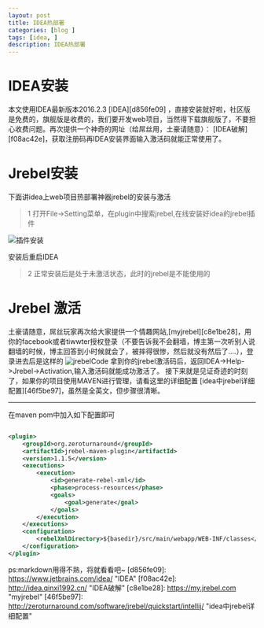 ```yaml
---
layout: post
title: IDEA热部署
categories: [blog ]
tags: [idea, ]
description: IDEA热部署
---
```


# IDEA安装
  本文使用IDEA最新版本2016.2.3 [IDEA][d856fe09] ，直接安装就好啦，社区版是免费的，旗舰版是收费的，我们要开发web项目，当然得下载旗舰版了，不要担心收费问题。再次提供一个神奇的网址（给屌丝用，土豪请随意）：
[IDEA破解][f08ac42e]，获取注册码再IDEA安装界面输入激活码就能正常使用了。

# Jrebel安装

下面讲idea上web项目热部署神器jrebel的安装与激活

>1 打开File->Setting菜单，在plugin中搜索jrebel,在线安装好idea的jrebel插件

 ![插件安装]({{site.url}}/images/2016/09/jrebel_setting.jpg)

 安装后重启IDEA

>2 正常安装后是处于未激活状态，此时的jrebel是不能使用的

# Jrebel 激活
  土豪请随意，屌丝玩家再次给大家提供一个情趣网站,[myjrebel][c8e1be28]，用你的facebook或者tiwwter授权登录（不要告诉我不会翻墙，博主第一次听别人说翻墙的时候，博主回答到小时候就会了，被摔得很惨，然后就没有然后了....），登录进去后是这样的
![jrebelCode]({{site.url}}/images/2016/09/jrebel_code.png)
拿到你的jrebel激活码后，返回IDEA->Help->Jrebel->Activation,输入激活码就能成功激活了。
接下来就是见证奇迹的时刻了，如果你的项目使用MAVEN进行管理，请看这里的详细配置
[idea中jrebel详细配置][46f5be97]，虽然是全英文，但步骤很清晰。

***
在maven pom中加入如下配置即可

```xml

<plugin>
    <groupId>org.zeroturnaround</groupId>
    <artifactId>jrebel-maven-plugin</artifactId>
    <version>1.1.5</version>
    <executions>
        <execution>
            <id>generate-rebel-xml</id>
            <phase>process-resources</phase>
            <goals>
                <goal>generate</goal>
            </goals>
        </execution>
    </executions>
    <configuration>
        <rebelXmlDirectory>${basedir}/src/main/webapp/WEB-INF/classes</rebelXmlDirectory>
    </configuration>
</plugin>

```

ps:markdown用得不熟，将就看看吧~
  [d856fe09]: https://www.jetbrains.com/idea/ "IDEA"
  [f08ac42e]: http://idea.qinxi1992.cn/ "IDEA破解"
  [c8e1be28]: https://my.jrebel.com "myjrebel"
  [46f5be97]: http://zeroturnaround.com/software/jrebel/quickstart/intellij/ "idea中jrebel详细配置"
